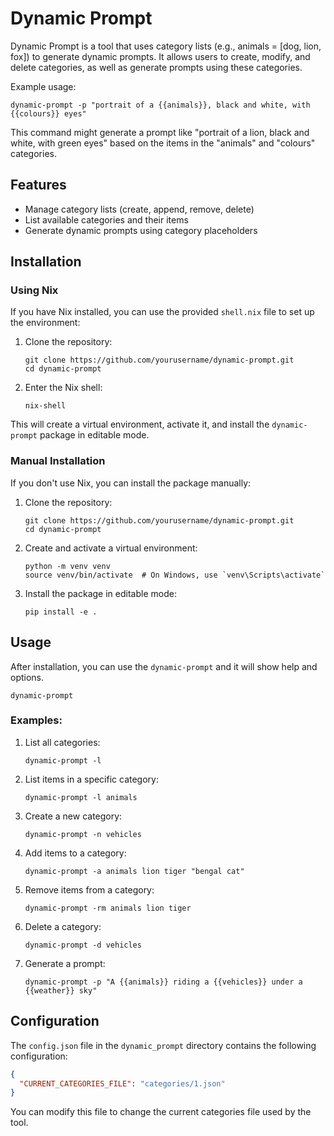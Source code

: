 # Dynamic Prompt

Dynamic Prompt is a tool that uses category lists (e.g., animals = [dog, lion, fox]) to generate dynamic prompts. It allows users to create, modify, and delete categories, as well as generate prompts using these categories.

Example usage:
```
dynamic-prompt -p "portrait of a {{animals}}, black and white, with {{colours}} eyes"
```
This command might generate a prompt like "portrait of a lion, black and white, with green eyes" based on the items in the "animals" and "colours" categories.

## Features

- Manage category lists (create, append, remove, delete)
- List available categories and their items
- Generate dynamic prompts using category placeholders

## Installation

### Using Nix

If you have Nix installed, you can use the provided `shell.nix` file to set up the environment:

1. Clone the repository:
   ```
   git clone https://github.com/yourusername/dynamic-prompt.git
   cd dynamic-prompt
   ```

2. Enter the Nix shell:
   ```
   nix-shell
   ```

This will create a virtual environment, activate it, and install the `dynamic-prompt` package in editable mode.

### Manual Installation

If you don't use Nix, you can install the package manually:

1. Clone the repository:
   ```
   git clone https://github.com/yourusername/dynamic-prompt.git
   cd dynamic-prompt
   ```

2. Create and activate a virtual environment:
   ```
   python -m venv venv
   source venv/bin/activate  # On Windows, use `venv\Scripts\activate`
   ```

3. Install the package in editable mode:
   ```
   pip install -e .
   ```

## Usage

After installation, you can use the `dynamic-prompt` and it will show help and options.

```
dynamic-prompt 
```


### Examples:

1. List all categories:
   ```
   dynamic-prompt -l
   ```

2. List items in a specific category:
   ```
   dynamic-prompt -l animals
   ```

3. Create a new category:
   ```
   dynamic-prompt -n vehicles
   ```

4. Add items to a category:
   ```
   dynamic-prompt -a animals lion tiger "bengal cat"
   ```

5. Remove items from a category:
   ```
   dynamic-prompt -rm animals lion tiger
   ```

6. Delete a category:
   ```
   dynamic-prompt -d vehicles
   ```

7. Generate a prompt:
   ```
   dynamic-prompt -p "A {{animals}} riding a {{vehicles}} under a {{weather}} sky"
   ```

## Configuration

The `config.json` file in the `dynamic_prompt` directory contains the following configuration:

```json
{
  "CURRENT_CATEGORIES_FILE": "categories/1.json"
}
```

You can modify this file to change the current categories file used by the tool.

